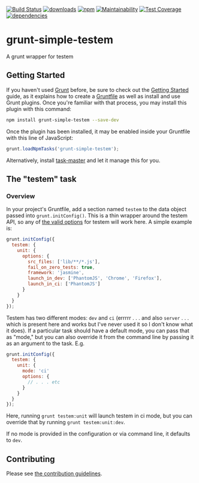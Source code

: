 [![Build Status](https://travis-ci.org/tandrewnichols/grunt-simple-testem.svg?branch=master)](https://travis-ci.org/tandrewnichols/grunt-simple-testem) [![downloads](http://img.shields.io/npm/dm/grunt-simple-testem.svg)](https://npmjs.org/package/grunt-simple-testem) [![npm](http://img.shields.io/npm/v/grunt-simple-testem.svg)](https://npmjs.org/package/grunt-simple-testem) [![Maintainability](https://api.codeclimate.com/v1/badges/86d042be4a9f121bc143/maintainability)](https://codeclimate.com/github/tandrewnichols/grunt-simple-testem/maintainability) [![Test Coverage](https://api.codeclimate.com/v1/badges/86d042be4a9f121bc143/test_coverage)](https://codeclimate.com/github/tandrewnichols/grunt-simple-testem/test_coverage) [![dependencies](https://david-dm.org/tandrewnichols/grunt-simple-testem.png)](https://david-dm.org/tandrewnichols/grunt-simple-testem)

# grunt-simple-testem

A grunt wrapper for testem

## Getting Started

If you haven't used [Grunt](http://gruntjs.com/) before, be sure to check out the [Getting Started](http://gruntjs.com/getting-started) guide, as it explains how to create a [Gruntfile](http://gruntjs.com/sample-gruntfile) as well as install and use Grunt plugins. Once you're familiar with that process, you may install this plugin with this command:

```bash
npm install grunt-simple-testem --save-dev
```

Once the plugin has been installed, it may be enabled inside your Gruntfile with this line of JavaScript:

```javascript
grunt.loadNpmTasks('grunt-simple-testem');
```

Alternatively, install [task-master](http://github.com/tandrewnichols/task-master) and let it manage this for you.

## The "testem" task

### Overview

In your project's Gruntfile, add a section named `testem` to the data object passed into `grunt.initConfig()`. This is a thin wrapper around the testem API, so any of [the valid options](https://github.com/testem/testem/blob/master/lib/api.js#L22) for testem will work here. A simple example is:

```js
grunt.initConfig({
  testem: {
    unit: {
      options: {
        src_files: ['lib/**/*.js'],
        fail_on_zero_tests: true,
        framework: 'jasmine',
        launch_in_dev: ['PhantomJS', 'Chrome', 'Firefox'],
        launch_in_ci: ['PhantomJS']
      }
    }
  }
});
```

Testem has two different modes: `dev` and `ci` (errrrr . . . and also `server` . . . which is present here and works but I've never used it so I don't know what it does). If a particular task should have a default mode, you can pass that as "mode," but you can also override it from the command line by passing it as an argument to the task. E.g.

```js
grunt.initConfig({
  testem: {
    unit: {
      mode: 'ci'
      options: {
        // . . . etc
      }
    }
  }
});
```

Here, running `grunt testem:unit` will launch testem in ci mode, but you can override that by running `grunt testem:unit:dev`.

If no mode is provided in the configuration or via command line, it defaults to `dev`.

## Contributing

Please see [the contribution guidelines](CONTRIBUTING.md).
